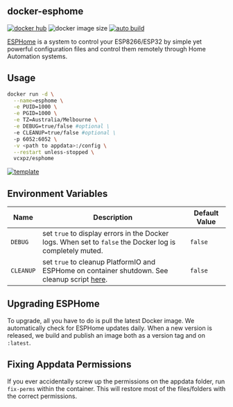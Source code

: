 ## docker-esphome

[![docker hub](https://img.shields.io/badge/docker_hub-link-blue?style=for-the-badge&logo=docker)](https://hub.docker.com/r/vcxpz/esphome) ![docker image size](https://img.shields.io/docker/image-size/vcxpz/esphome?style=for-the-badge&logo=docker) [![auto build](https://img.shields.io/badge/docker_builds-automated-blue?style=for-the-badge&logo=docker?color=d1aa67)](https://github.com/hydazz/docker-esphome/actions?query=workflow%3A"Auto+Builder+CI")

[ESPHome](https://esphome.io/) is a system to control your ESP8266/ESP32 by simple yet powerful configuration files and control them remotely through Home Automation systems.

## Usage

```bash
docker run -d \
  --name=esphome \
  -e PUID=1000 \
  -e PGID=1000 \
  -e TZ=Australia/Melbourne \
  -e DEBUG=true/false #optional \
  -e CLEANUP=true/false #optional \
  -p 6052:6052 \
  -v <path to appdata>:/config \
  --restart unless-stopped \
  vcxpz/esphome
```

[![template](https://img.shields.io/badge/unraid_template-ff8c2f?style=for-the-badge&logo=docker?color=d1aa67)](https://github.com/hydazz/docker-templates/blob/main/hydaz/esphome.xml)

## Environment Variables

| Name      | Description                                                                                                                                                                          | Default Value |
| --------- | ------------------------------------------------------------------------------------------------------------------------------------------------------------------------------------ | ------------- |
| `DEBUG`   | set `true` to display errors in the Docker logs. When set to `false` the Docker log is completely muted.                                                                             | `false`       |
| `CLEANUP` | set `true` to cleanup PlatformIO and ESPHome on container shutdown. See cleanup script [here](https://github.com/hydazz/docker-esphome/blob/main/root/etc/cont-finish.d/10-cleanup). | `false`       |

## Upgrading ESPHome

To upgrade, all you have to do is pull the latest Docker image. We automatically check for ESPHome updates daily. When a new version is released, we build and publish an image both as a version tag and on `:latest`.

## Fixing Appdata Permissions

If you ever accidentally screw up the permissions on the appdata folder, run `fix-perms` within the container. This will restore most of the files/folders with the correct permissions.
